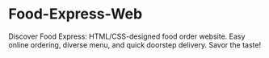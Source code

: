 # Food-Express-Web
Discover Food Express: HTML/CSS-designed food order website. Easy online ordering, diverse menu, and quick doorstep delivery. Savor the taste!
